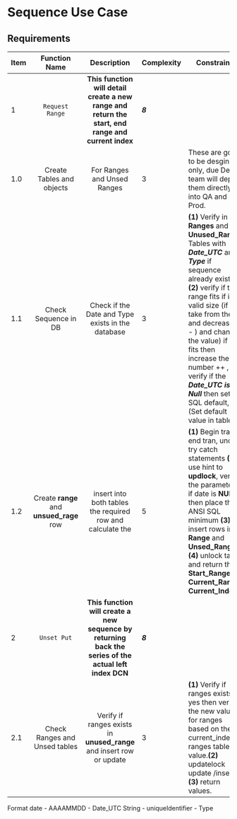 # Sequence Use Case

## Requirements


| Item | Function Name   | Description | Complexity | Constraints |
| ---- |:------------:|:----------:|--------------------------------------  | ---------- |
| 1    |`Request Range`    | **This function will detail create a new range and return the start, end range and current index**   | ***8*** |  |
|1.0|Create Tables and objects |For Ranges and Unsed Ranges |3| These are going to be desgined only, due Dev team will deploy them directly into QA and Prod.
| 1.1 | Check Sequence in DB  | Check if the  Date and Type exists in the database | 3 | **(1)** Verify in **Ranges** and **Unused_Ranges** Tables with ***Date_UTC*** and ***Type*** if sequence already exists  **(2)** verify if the range fits if its a valid size (if fits take from there and decrease(-- ) and change the value) if not fits then increase the number ++ , **(3)** verify if the ***Date_UTC is Null*** then set SQL default, (Set default value in table)   |
| 1.2 | Create **range** and **unsued_rage** row  | insert into both tables the required row and calculate the  | 5| **(1)** Begin tran end tran, under try catch statements **(2)** use hint to **updlock**, verify the parameters if date is **NULL** then place the ANSI SQL minimum **(3)** insert rows in **Range** and **Unsed_Range** **(4)** unlock table and return the **Start_Range**, **Current_Range**, **Current_Index** |
| 2    | `Unset Put` | **This function will create a new sequence by returning back the series of the actual left index DCN** | ***8*** |
|2.1|Check Ranges and Unsed tables|Verify if ranges exists in **unused_range** and insert row or update  |3| **(1)** Verify if ranges exists, if yes then verify the new value for ranges based on the current_index in ranges table value.**(2)** updatelock update /insert  **(3)** return values. 


Format 
date       - AAAAMMDD - Date_UTC
String     - uniqueIdentifier           - Type     

